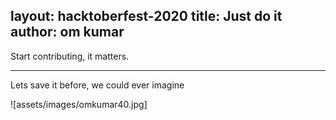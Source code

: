 layout: hacktoberfest-2020
title: Just do it 
author: om kumar
---

Start contributing, it matters.

---

Lets save it before, we could ever imagine

![assets/images/omkumar40.jpg]
